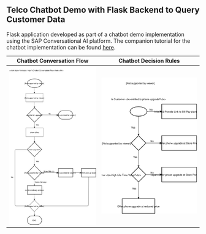 ## Telco Chatbot Demo with Flask Backend to Query Customer Data

Flask application developed as part of a chatbot demo implementation using the SAP 
Conversational AI platform. The companion tutorial for the chatbot implementation 
can be found [here](https://medium.com/@raoulbia/procedural-flow-and-other-useful-techniques-for-implementing-a-chatbot-with-sap-conversational-ai-f6142adc3160).


Chatbot Conversation Flow                                                               |  Chatbot Decision Rules
:--------------------------------------------------------------------------------------:|:---------------------------------------------------------------------------------:
![Chatbot Conversation Flow](cai_vodafone/static/images/chatbot_conversation_flow.svg) |  ![Chatbot Decision Rules](cai_vodafone//static/images/chatbot_decision_rules.svg) 
     
 